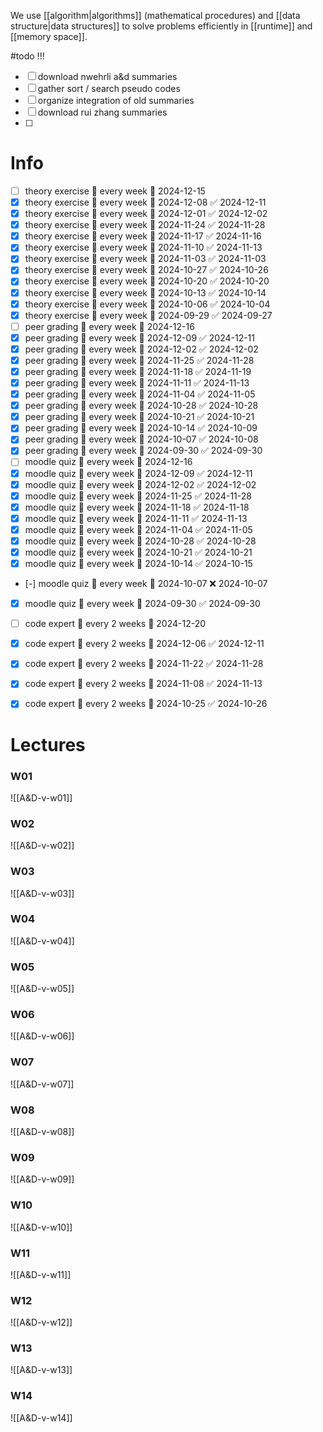 
We use [[algorithm|algorithms]] (mathematical procedures) and [[data structure|data structures]] to solve problems efficiently in [[runtime]] and [[memory space]].


#todo !!!
- [ ] download nwehrli a&d summaries
- [ ] gather sort / search pseudo codes
- [ ] organize integration of old summaries
- [ ] download rui zhang summaries
- [ ] 

# Info

- [ ] theory exercise 🔁 every week 📅 2024-12-15
- [x] theory exercise 🔁 every week 📅 2024-12-08 ✅ 2024-12-11
- [x] theory exercise 🔁 every week 📅 2024-12-01 ✅ 2024-12-02
- [x] theory exercise 🔁 every week 📅 2024-11-24 ✅ 2024-11-28
- [x] theory exercise 🔁 every week 📅 2024-11-17 ✅ 2024-11-16
- [x] theory exercise 🔁 every week 📅 2024-11-10 ✅ 2024-11-13
- [x] theory exercise 🔁 every week 📅 2024-11-03 ✅ 2024-11-03
- [x] theory exercise 🔁 every week 📅 2024-10-27 ✅ 2024-10-26
- [x] theory exercise 🔁 every week 📅 2024-10-20 ✅ 2024-10-20
- [x] theory exercise 🔁 every week 📅 2024-10-13 ✅ 2024-10-14
- [x] theory exercise 🔁 every week 📅 2024-10-06 ✅ 2024-10-04
- [x] theory exercise 🔁 every week 📅 2024-09-29 ✅ 2024-09-27
- [ ] peer grading 🔁 every week 📅 2024-12-16
- [x] peer grading 🔁 every week 📅 2024-12-09 ✅ 2024-12-11
- [x] peer grading 🔁 every week 📅 2024-12-02 ✅ 2024-12-02
- [x] peer grading 🔁 every week 📅 2024-11-25 ✅ 2024-11-28
- [x] peer grading 🔁 every week 📅 2024-11-18 ✅ 2024-11-19
- [x] peer grading 🔁 every week 📅 2024-11-11 ✅ 2024-11-13
- [x] peer grading 🔁 every week 📅 2024-11-04 ✅ 2024-11-05
- [x] peer grading 🔁 every week 📅 2024-10-28 ✅ 2024-10-28
- [x] peer grading 🔁 every week 📅 2024-10-21 ✅ 2024-10-21
- [x] peer grading 🔁 every week 📅 2024-10-14 ✅ 2024-10-09
- [x] peer grading 🔁 every week 📅 2024-10-07 ✅ 2024-10-08
- [x] peer grading 🔁 every week 📅 2024-09-30 ✅ 2024-09-30
- [ ] moodle quiz 🔁 every week 📅 2024-12-16
- [x] moodle quiz 🔁 every week 📅 2024-12-09 ✅ 2024-12-11
- [x] moodle quiz 🔁 every week 📅 2024-12-02 ✅ 2024-12-02
- [x] moodle quiz 🔁 every week 📅 2024-11-25 ✅ 2024-11-28
- [x] moodle quiz 🔁 every week 📅 2024-11-18 ✅ 2024-11-18
- [x] moodle quiz 🔁 every week 📅 2024-11-11 ✅ 2024-11-13
- [x] moodle quiz 🔁 every week 📅 2024-11-04 ✅ 2024-11-05
- [x] moodle quiz 🔁 every week 📅 2024-10-28 ✅ 2024-10-28
- [x] moodle quiz 🔁 every week 📅 2024-10-21 ✅ 2024-10-21
- [x] moodle quiz 🔁 every week 📅 2024-10-14 ✅ 2024-10-15
- [-] moodle quiz 🔁 every week 📅 2024-10-07 ❌ 2024-10-07
- [x] moodle quiz 🔁 every week 📅 2024-09-30 ✅ 2024-09-30
- [ ] code expert 🔁 every 2 weeks 📅 2024-12-20
- [x] code expert 🔁 every 2 weeks 📅 2024-12-06 ✅ 2024-12-11
- [x] code expert 🔁 every 2 weeks 📅 2024-11-22 ✅ 2024-11-28
- [x] code expert 🔁 every 2 weeks 📅 2024-11-08 ✅ 2024-11-13
- [x] code expert 🔁 every 2 weeks 📅 2024-10-25 ✅ 2024-10-26


# Lectures

### W01
![[A&D-v-w01]]

### W02
![[A&D-v-w02]]

### W03
![[A&D-v-w03]]

### W04
![[A&D-v-w04]]

### W05
![[A&D-v-w05]]

### W06
![[A&D-v-w06]]

### W07
![[A&D-v-w07]]

### W08
![[A&D-v-w08]]

### W09
![[A&D-v-w09]]

### W10
![[A&D-v-w10]]

### W11
![[A&D-v-w11]]

### W12
![[A&D-v-w12]]

### W13
![[A&D-v-w13]]

### W14
![[A&D-v-w14]]

